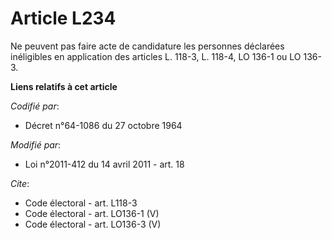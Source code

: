 # Article L234

Ne peuvent pas faire acte de candidature les personnes déclarées inéligibles en application des articles L. 118-3, L. 118-4,
LO 136-1 ou LO 136-3.

**Liens relatifs à cet article**

_Codifié par_:

  - Décret n°64-1086 du 27 octobre 1964

_Modifié par_:

  - Loi n°2011-412 du 14 avril 2011 - art. 18

_Cite_:

  - Code électoral - art. L118-3
  - Code électoral - art. LO136-1 (V)
  - Code électoral - art. LO136-3 (V)
